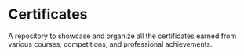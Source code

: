 # Certificates
A repository to showcase and organize all the certificates earned from various courses, competitions, and professional achievements.
